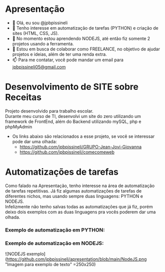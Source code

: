 # Apresentação
- 👋 Olá, eu sou @jpbpissineli
- 👀 Tenho interesse em automatização de tarefas (PYTHON) e criação de sites (HTML, CSS, JS).
- 🌱 No momento estou aprendendo NODEJS, até então fiz somente 2 projetos usando a ferramenta.
- 💞️ Estou em busca de colaborar como FREELANCE, no objetivo de ajudar projetos e ideias, além de ter uma renda extra.
- 📫 Para me contatar, você pode mandar um email para jpbpissineli05@gmail.com <br>

# Desenvolvimento de SITE sobre Receitas
Projeto desenvolvido para trabalho escolar. <br>
Durante meu curso de TI, desenvolvi um site do zero utilizando um framework de FrontEnd, além do Backend utilizando mySQL, php e phpMyAdmin<br>
- Os links abaixo são relacionados a esse projeto, se você se interessar pode dar uma olhada:
   - https://github.com/jpbpissineli/GRUPO-Jean-Jovi-Giovanna
   - https://github.com/jpbpissineli/comecomeweb

# Automatizações de tarefas
Como falado na Apresentação, tenho interesse na área de automatização de tarefas repetitivas. Já fiz algumas automatizações de tarefas de diferentes nichos, mas usando sempre duas linguagens: PYTHON e NODEJS.<br>
Infelizmente não tenho salvas todas as automatizações que já fiz, porém deixo dois exemplos com as duas linguagens pra vocês poderem dar uma olhada.<br>

### Exemplo de automatização em PYTHON:

### Exemplo de automatização em NODEJS:
![NODEJS exemplo](https://github.com/jpbpissineli/apresentation/blob/main/NodeJS.png "Imagem para exemplo de texto" =250x250)


<!---
jpbpissineli/jpbpissineli is a ✨ special ✨ repository because its `README.md` (this file) appears on your GitHub profile.
You can click the Preview link to take a look at your changes.
--->
